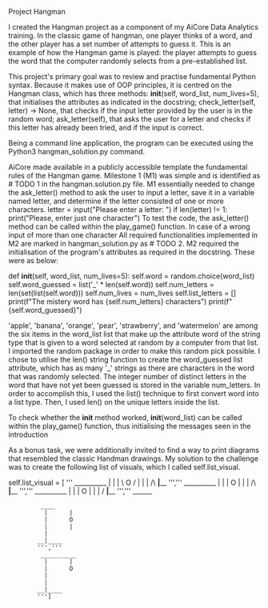 Project Hangman


I created the Hangman project as a component of my AiCore Data Analytics training. In the classic game of hangman, one player thinks of a word, and the other player has a set number of attempts to guess it. This is an example of how the Hangman game is played: the player attempts to guess the word that the computer randomly selects from a pre-established list.

This project's primary goal was to review and practise fundamental Python syntax. Because it makes use of OOP principles, it is centred on the Hangman class, which has three methods:
__init__(self, word_list, num_lives=5), that initialises the attributes as indicated in the docstring;
check_letter(self, letter) -> None, that checks if the input letter provided by the user is in the random word;
ask_letter(self), that asks the user for a letter and checks if this letter has already been tried, and if the input is correct.


Being a command line application, the program can be executed using the Python3 hangman_solution.py command.


AiCore made available in a publicly accessible template the fundamental rules of the Hangman game. Milestone 1 (M1) was simple and is identified as # TODO 1 in the hangman.solution.py file. M1 essentially needed to change the ask_letter() method to ask the user to input a letter, save it in a variable named letter, and determine if the letter consisted of one or more characters.
letter = input("Please enter a letter: ")
if len(letter) != 1:
    print("Please, enter just one character")
    To test the code, the ask_letter() method can be called within the play_game() function. In case of a wrong input of more than one character
All required functionalities implemented in M2 are marked in hangman_solution.py as # TODO 2. M2 required the initialisation of the program's attributes as required in the docstring. These were as below:

 def __init__(self, word_list, num_lives=5):
        self.word = random.choice(word_list)
        self.word_guessed = list('_' * len(self.word))
        self.num_letters = len(set(list(self.word)))
        self.num_lives = num_lives
        self.list_letters = []
        print(f"The mistery word has {self.num_letters} characters")
        print(f"{self.word_guessed}")


'apple', 'banana', 'orange', 'pear', 'strawberry', and 'watermelon' are among the six items in the word_list list that make up the attribute word of the string type that is given to a word selected at random by a computer from that list. I imported the random package in order to make this random pick possible. I chose to utilise the len() string function to create the word_guessed list attribute, which has as many '_' strings as there are characters in the word that was randomly selected. The integer number of distinct letters in the word that have not yet been guessed is stored in the variable num_letters. In order to accomplish this, I used the list() technique to first convert word into a list type. Then, I used len() on the unique letters inside the list.

To check whether the __init__ method worked, __init__(word_list) can be called within the play_game() function, thus initialising the messages seen in the introduction

As a bonus task, we were additionally invited to find a way to print diagrams that resembled the classic Handman drawings. My solution to the challenge was to create the following list of visuals, which I called self.list_visual.


self.list_visual = [
            '''
            __________
              |      |
              |    \ O /
              |      |
              |     /\\
            __|____
            ''',''' 
            __________
              |      |
              |      O
              |      |
              |     /\\
            __|____
            ''','''
             __________
              |      |
              |      O
              |      |
              |     /
            __|____
            ''','''
             ______
             
             
             ____
              |      |
              |      O
              |      |
              |
            __|____
            ''','''
             __________
              |      |
              |      O
              |
              |
            __|____
            ''']


            
